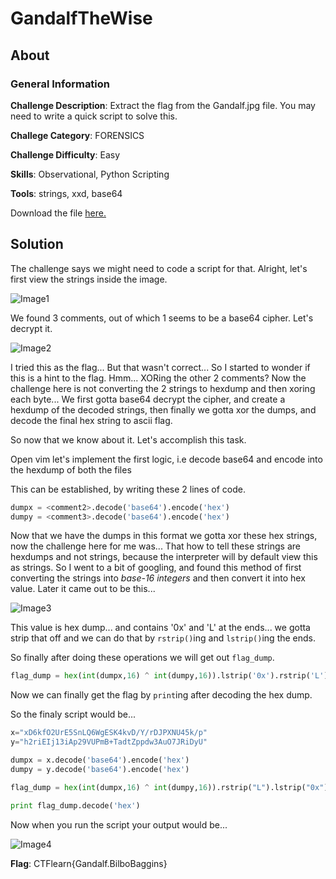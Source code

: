 # GandalfTheWise
## About

### General Information

__Challenge Description__: Extract the flag from the Gandalf.jpg file. You may need to write a quick script to solve this.

__Challege Category__: FORENSICS

__Challenge Difficulty__: Easy

__Skills__: Observational, Python Scripting

__Tools__: strings, xxd, base64

Download the file [here.](https://ctflearn.com/challenge/download/936)

## Solution

The challenge says we might need to code a script for that. Alright, let's first view the strings inside the image. 

![Image1](https://github.com/iParamjotSingh/WriteUps/blob/master/CTFlearn/GandalfTheWise/1.png)

We found 3 comments, out of which 1 seems to be a base64 cipher. Let's decrypt it. 

![Image2](https://github.com/iParamjotSingh/WriteUps/blob/master/CTFlearn/GandalfTheWise/2.png)

I tried this as the flag... But that wasn't correct... So I started to wonder if this is a hint to the flag. Hmm... XORing the other 2 comments? Now the challenge here is not converting the 2 strings to hexdump and then xoring each byte... We first gotta base64 decrypt the cipher, and create a hexdump of the decoded strings, then finally we gotta xor the dumps, and decode the final hex string to ascii flag.

So now that we know about it. Let's accomplish this task.

Open vim let's implement the first logic, i.e decode base64 and encode into the hexdump of both the files

This can be established, by writing these 2 lines of code.

```python
dumpx = <comment2>.decode('base64').encode('hex')
dumpy = <comment3>.decode('base64').encode('hex')
```

Now that we have the dumps in this format we gotta xor these hex strings, now the challenge here for me was... That how to tell these strings are hexdumps and not strings, because the interpreter will by default view this as strings. So I went to a bit of googling, and found this method of first converting the strings into _base-16 integers_ and then convert it into hex value. Later it came out to be this...

![Image3](https://github.com/iParamjotSingh/WriteUps/blob/master/CTFlearn/GandalfTheWise/3.png) 

This value is hex dump... and contains '0x' and 'L' at the ends... we gotta strip that off and we can do that by ```rstrip()```ing and ```lstrip()```ing the ends.

So finally after doing these operations we will get out ```flag_dump```. 

```python
flag_dump = hex(int(dumpx,16) ^ int(dumpy,16)).lstrip('0x').rstrip('L') # Converting into the base-16 int to convert in hex of the flag, and finally stripping the ends.
```

Now we can finally get the flag by ```print```ing after decoding the hex dump.

So the finaly script would be...

```python
x="xD6kfO2UrE5SnLQ6WgESK4kvD/Y/rDJPXNU45k/p"
y="h2riEIj13iAp29VUPmB+TadtZppdw3AuO7JRiDyU"

dumpx = x.decode('base64').encode('hex')
dumpy = y.decode('base64').encode('hex')

flag_dump = hex(int(dumpx,16) ^ int(dumpy,16)).rstrip("L").lstrip("0x")

print flag_dump.decode('hex')
```
Now when you run the script your output would be...

![Image4](https://github.com/iParamjotSingh/WriteUps/blob/master/CTFlearn/GandalfTheWise/4.png)

__Flag__: CTFlearn{Gandalf.BilboBaggins}



